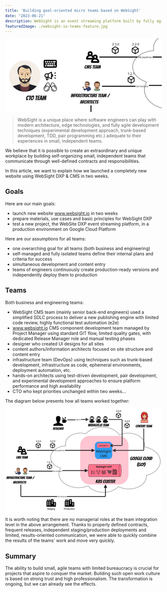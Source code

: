 ```yaml
---
title: 'Building goal-oriented micro teams based on WebSight'
date: "2023-06-21"
description: WebSight is an event streaming platform built by fully agile micro teams where every engineer is a technical lead.
featuredImage: ./websight-io-teams-feature.jpg
---
```


![cto-teams-cooperation](./websight-io-teams-feature.jpg)

> WebSight is a unique place where software engineers can play with modern architecture, edge technologies, and fully agile development techniques (experimental development approach, trunk-based development, TDD, pair programming etc.) adequate to their experiences in small, independent teams.

We believe that it is possible to create an extraordinary and unique workplace by building self-organizing small, independent teams that communicate through well-defined contracts and responsibilities.

In this article, we want to explain how we launched a completely new website using WebSight DXP & CMS in two weeks.

## Goals
Here are our main goals:
- launch new website www.websight.io in two weeks
- prepare materials, use cases and basic principles for WebSight DXP
- test a new project, the WebSite DXP event streaming platform, in a production environment on Google Cloud Platform

Here are our assumptions for all teams:
- one overarching goal for all teams (both business and engineering)
- self-managed and fully isolated teams define their internal plans and criteria for success
- simultaneous development and content entry
- teams of engineers continuously create production-ready versions and independently deploy them to production

## Teams

Both business and engineering teams:

- WebSight CMS team (mainly senior back-end engineers) used a simplified SDLC process to deliver a new publishing engine with limited code review, highly functional test automation (e2e)
- www.websight.io CMS component development team managed by Project Manager using standard GIT flow, limited quality gates, with dedicated Release Manager role and manual testing phases
- designer who created UI designs for all sites
- content authors/information architects focused on site structure and content entry
- infrastructure team (DevOps) using techniques such as trunk-based development, infrastructure as code, ephemeral environments, deployment automation, etc.
- hands-on architects using test-driven development, pair development, and experimental development approaches to ensure platform performance and high availability
- CTO who kept priorities unchanged within two weeks...

The diagram below presents how all teams worked together:

![websight.io teams](websight-io-teams.jpg)

It is worth noting that there are no managerial roles at the team integration level in the above arrangement. Thanks to properly defined contracts, frequent releases, independent staging/production deployments and limited, results-oriented communication, we were able to quickly combine the results of the teams' work and move very quickly.

## Summary

The ability to build small, agile teams with limited bureaucracy is crucial for projects that aspire to conquer the market. Building such open work culture is based on strong trust and high professionalism. The transformation is ongoing, but we can already see the effects.